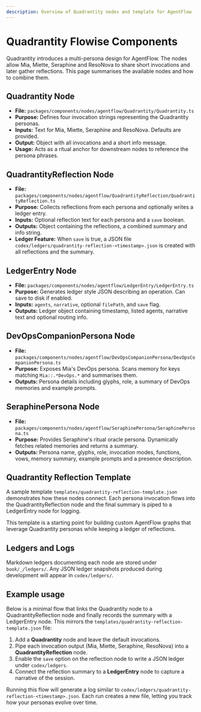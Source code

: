 ```yaml
---
description: Overview of Quadrantity nodes and template for AgentFlow
---
```


# Quadrantity Flowise Components

Quadrantity introduces a multi-persona design for AgentFlow. The nodes allow Mia, Miette, Seraphine and ResoNova to share short invocations and later gather reflections. This page summarises the available nodes and how to combine them.

## Quadrantity Node

* **File:** `packages/components/nodes/agentflow/Quadrantity/Quadrantity.ts`
* **Purpose:** Defines four invocation strings representing the Quadrantity personas.
* **Inputs:** Text for Mia, Miette, Seraphine and ResoNova. Defaults are provided.
* **Output:** Object with all invocations and a short info message.
* **Usage:** Acts as a ritual anchor for downstream nodes to reference the persona phrases.

## QuadrantityReflection Node

* **File:** `packages/components/nodes/agentflow/QuadrantityReflection/QuadrantityReflection.ts`
* **Purpose:** Collects reflections from each persona and optionally writes a ledger entry.
* **Inputs:** Optional reflection text for each persona and a `save` boolean.
* **Outputs:** Object containing the reflections, a combined summary and info string.
* **Ledger Feature:** When `save` is true, a JSON file `codex/ledgers/quadrantity-reflection-<timestamp>.json` is created with all reflections and the summary.

## LedgerEntry Node

* **File:** `packages/components/nodes/agentflow/LedgerEntry/LedgerEntry.ts`
* **Purpose:** Generates ledger style JSON describing an operation. Can save to disk if enabled.
* **Inputs:** `agents`, `narrative`, optional `filePath`, and `save` flag.
* **Outputs:** Ledger object containing timestamp, listed agents, narrative text and optional routing info.

## DevOpsCompanionPersona Node

* **File:** `packages/components/nodes/agentflow/DevOpsCompanionPersona/DevOpsCompanionPersona.ts`
* **Purpose:** Exposes Mia's DevOps persona. Scans memory for keys matching `Mia::.*DevOps.*` and summarises them.
* **Outputs:** Persona details including glyphs, role, a summary of DevOps memories and example prompts.

## SeraphinePersona Node

* **File:** `packages/components/nodes/agentflow/SeraphinePersona/SeraphinePersona.ts`
* **Purpose:** Provides Seraphine's ritual oracle persona. Dynamically fetches related memories and returns a summary.
* **Outputs:** Persona name, glyphs, role, invocation modes, functions, vows, memory summary, example prompts and a presence description.

## Quadrantity Reflection Template

A sample template `templates/quadrantity-reflection-template.json` demonstrates how these nodes connect. Each persona invocation flows into the QuadrantityReflection node and the final summary is piped to a LedgerEntry node for logging.

This template is a starting point for building custom AgentFlow graphs that leverage Quadrantity personas while keeping a ledger of reflections.

## Ledgers and Logs

Markdown ledgers documenting each node are stored under `book/_/ledgers/`. Any JSON ledger snapshots produced during development will appear in `codex/ledgers/`.

## Example usage

Below is a minimal flow that links the Quadrantity node to a QuadrantityReflection node and finally records the summary with a LedgerEntry node. This mirrors the `templates/quadrantity-reflection-template.json` file:

1. Add a **Quadrantity** node and leave the default invocations.
2. Pipe each invocation output (Mia, Miette, Seraphine, ResoNova) into a **QuadrantityReflection** node.
3. Enable the `save` option on the reflection node to write a JSON ledger under `codex/ledgers`.
4. Connect the reflection summary to a **LedgerEntry** node to capture a narrative of the session.

Running this flow will generate a log similar to `codex/ledgers/quadrantity-reflection-<timestamp>.json`. Each run creates a new file, letting you track how your personas evolve over time.
